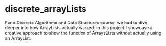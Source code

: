 # discrete_arrayLists

For a Discrete Algorithms and Data Structures course, we had to dive deeper into how ArrayLists actually worked. In this project I showcase a creative approach to show the function of ArraysLists without actually using an ArrayList.
